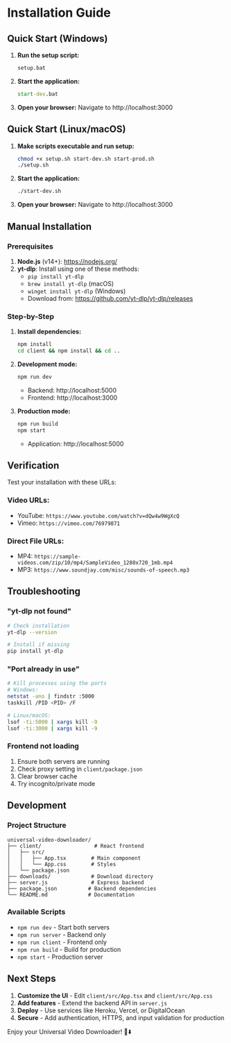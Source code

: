 # Installation Guide

## Quick Start (Windows)

1. **Run the setup script:**
   ```cmd
   setup.bat
   ```

2. **Start the application:**
   ```cmd
   start-dev.bat
   ```

3. **Open your browser:**
   Navigate to http://localhost:3000

## Quick Start (Linux/macOS)

1. **Make scripts executable and run setup:**
   ```bash
   chmod +x setup.sh start-dev.sh start-prod.sh
   ./setup.sh
   ```

2. **Start the application:**
   ```bash
   ./start-dev.sh
   ```

3. **Open your browser:**
   Navigate to http://localhost:3000

## Manual Installation

### Prerequisites

1. **Node.js** (v14+): https://nodejs.org/
2. **yt-dlp**: Install using one of these methods:
   - `pip install yt-dlp`
   - `brew install yt-dlp` (macOS)
   - `winget install yt-dlp` (Windows)
   - Download from: https://github.com/yt-dlp/yt-dlp/releases

### Step-by-Step

1. **Install dependencies:**
   ```bash
   npm install
   cd client && npm install && cd ..
   ```

2. **Development mode:**
   ```bash
   npm run dev
   ```
   - Backend: http://localhost:5000
   - Frontend: http://localhost:3000

3. **Production mode:**
   ```bash
   npm run build
   npm start
   ```
   - Application: http://localhost:5000

## Verification

Test your installation with these URLs:

### Video URLs:
- YouTube: `https://www.youtube.com/watch?v=dQw4w9WgXcQ`
- Vimeo: `https://vimeo.com/76979871`

### Direct File URLs:
- MP4: `https://sample-videos.com/zip/10/mp4/SampleVideo_1280x720_1mb.mp4`
- MP3: `https://www.soundjay.com/misc/sounds-of-speech.mp3`

## Troubleshooting

### "yt-dlp not found"
```bash
# Check installation
yt-dlp --version

# Install if missing
pip install yt-dlp
```

### "Port already in use"
```bash
# Kill processes using the ports
# Windows:
netstat -ano | findstr :5000
taskkill /PID <PID> /F

# Linux/macOS:
lsof -ti:5000 | xargs kill -9
lsof -ti:3000 | xargs kill -9
```

### Frontend not loading
1. Ensure both servers are running
2. Check proxy setting in `client/package.json`
3. Clear browser cache
4. Try incognito/private mode

## Development

### Project Structure
```
universal-video-downloader/
├── client/                 # React frontend
│   ├── src/
│   │   ├── App.tsx        # Main component
│   │   └── App.css        # Styles
│   └── package.json
├── downloads/             # Download directory
├── server.js              # Express backend
├── package.json          # Backend dependencies
└── README.md             # Documentation
```

### Available Scripts
- `npm run dev` - Start both servers
- `npm run server` - Backend only
- `npm run client` - Frontend only
- `npm run build` - Build for production
- `npm start` - Production server

## Next Steps

1. **Customize the UI** - Edit `client/src/App.tsx` and `client/src/App.css`
2. **Add features** - Extend the backend API in `server.js`
3. **Deploy** - Use services like Heroku, Vercel, or DigitalOcean
4. **Secure** - Add authentication, HTTPS, and input validation for production

Enjoy your Universal Video Downloader! 🎥⬇️
